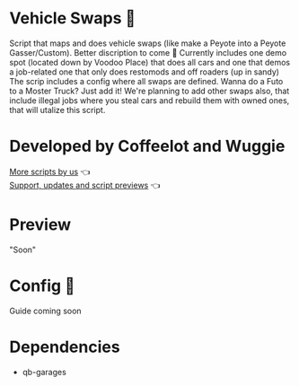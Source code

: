 # Vehicle Swaps 🚗

Script that maps and does vehicle swaps (like make a Peyote into a Peyote Gasser/Custom). Better discription to come 👀
Currently includes one demo spot (located down by Voodoo Place) that does all cars and one that demos a job-related one that only does restomods and off roaders (up in sandy)
The scrip includes a config where all swaps are defined. Wanna do a Futo to a Moster Truck? Just add it! We're planning to add other swaps also, that include illegal jobs where you steal cars and rebuild them with owned ones, that will utalize this script.

# Developed by Coffeelot and Wuggie
[More scripts by us](https://github.com/stars/Coffeelot/lists/cw-scripts)  👈\
[Support, updates and script previews](https://discord.gg/FJY4mtjaKr) 👈

# Preview 

"Soon"

# Config 🔧
Guide coming soon

# Dependencies
* qb-garages